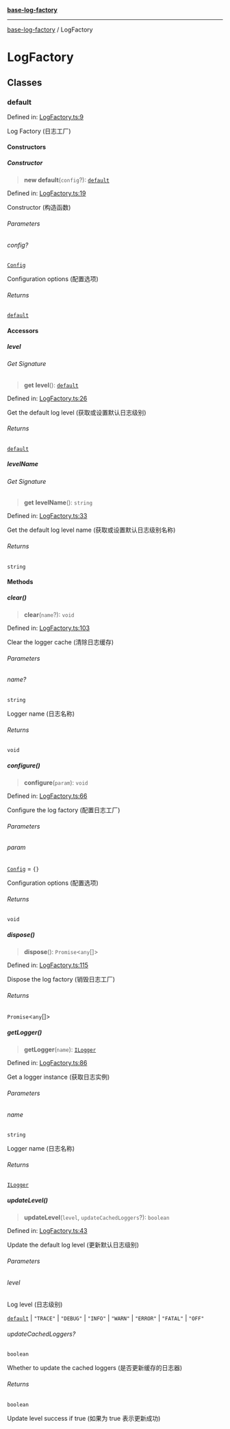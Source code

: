 [**base-log-factory**](index.md)

***

[base-log-factory](index.md) / LogFactory

# LogFactory

## Classes

### default

Defined in: [LogFactory.ts:9](https://github.com/fengxinming/log-base/blob/c30fa7fc98ee6693b6730b597d133b63d7a6f155/packages/base-log-factory/src/LogFactory.ts#L9)

Log Factory (日志工厂)

#### Constructors

##### Constructor

> **new default**(`config`?): [`default`](#default)

Defined in: [LogFactory.ts:19](https://github.com/fengxinming/log-base/blob/c30fa7fc98ee6693b6730b597d133b63d7a6f155/packages/base-log-factory/src/LogFactory.ts#L19)

Constructor (构造函数)

###### Parameters

###### config?

[`Config`](typings.md#config)

Configuration options (配置选项)

###### Returns

[`default`](#default)

#### Accessors

##### level

###### Get Signature

> **get** **level**(): [`default`](Level.md#default)

Defined in: [LogFactory.ts:26](https://github.com/fengxinming/log-base/blob/c30fa7fc98ee6693b6730b597d133b63d7a6f155/packages/base-log-factory/src/LogFactory.ts#L26)

Get the default log level (获取或设置默认日志级别)

###### Returns

[`default`](Level.md#default)

##### levelName

###### Get Signature

> **get** **levelName**(): `string`

Defined in: [LogFactory.ts:33](https://github.com/fengxinming/log-base/blob/c30fa7fc98ee6693b6730b597d133b63d7a6f155/packages/base-log-factory/src/LogFactory.ts#L33)

Get the default log level name (获取或设置默认日志级别名称)

###### Returns

`string`

#### Methods

##### clear()

> **clear**(`name`?): `void`

Defined in: [LogFactory.ts:103](https://github.com/fengxinming/log-base/blob/c30fa7fc98ee6693b6730b597d133b63d7a6f155/packages/base-log-factory/src/LogFactory.ts#L103)

Clear the logger cache (清除日志缓存)

###### Parameters

###### name?

`string`

Logger name (日志名称)

###### Returns

`void`

##### configure()

> **configure**(`param`): `void`

Defined in: [LogFactory.ts:66](https://github.com/fengxinming/log-base/blob/c30fa7fc98ee6693b6730b597d133b63d7a6f155/packages/base-log-factory/src/LogFactory.ts#L66)

Configure the log factory (配置日志工厂)

###### Parameters

###### param

[`Config`](typings.md#config) = `{}`

Configuration options (配置选项)

###### Returns

`void`

##### dispose()

> **dispose**(): `Promise`\<`any`[]\>

Defined in: [LogFactory.ts:115](https://github.com/fengxinming/log-base/blob/c30fa7fc98ee6693b6730b597d133b63d7a6f155/packages/base-log-factory/src/LogFactory.ts#L115)

Dispose the log factory (销毁日志工厂)

###### Returns

`Promise`\<`any`[]\>

##### getLogger()

> **getLogger**(`name`): [`ILogger`](typings.md#ilogger)

Defined in: [LogFactory.ts:86](https://github.com/fengxinming/log-base/blob/c30fa7fc98ee6693b6730b597d133b63d7a6f155/packages/base-log-factory/src/LogFactory.ts#L86)

Get a logger instance (获取日志实例)

###### Parameters

###### name

`string`

Logger name (日志名称)

###### Returns

[`ILogger`](typings.md#ilogger)

##### updateLevel()

> **updateLevel**(`level`, `updateCachedLoggers`?): `boolean`

Defined in: [LogFactory.ts:43](https://github.com/fengxinming/log-base/blob/c30fa7fc98ee6693b6730b597d133b63d7a6f155/packages/base-log-factory/src/LogFactory.ts#L43)

Update the default log level (更新默认日志级别)

###### Parameters

###### level

Log level (日志级别)

[`default`](Level.md#default) | `"TRACE"` | `"DEBUG"` | `"INFO"` | `"WARN"` | `"ERROR"` | `"FATAL"` | `"OFF"`

###### updateCachedLoggers?

`boolean`

Whether to update the cached loggers (是否更新缓存的日志器)

###### Returns

`boolean`

Update level success if true (如果为 true 表示更新成功)
